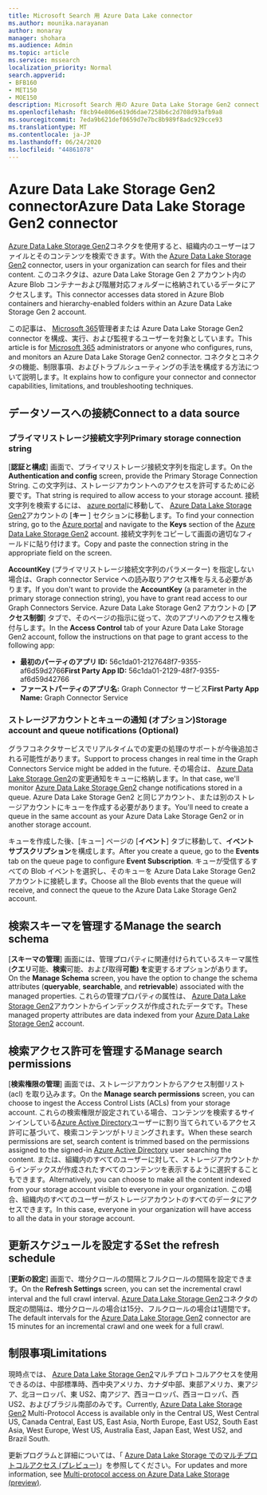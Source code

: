 ```yaml
---
title: Microsoft Search 用 Azure Data Lake connector
ms.author: mounika.narayanan
author: monaray
manager: shohara
ms.audience: Admin
ms.topic: article
ms.service: mssearch
localization_priority: Normal
search.appverid:
- BFB160
- MET150
- MOE150
description: Microsoft Search 用の Azure Data Lake Storage Gen2 connector をセットアップする
ms.openlocfilehash: f8cb94e806e619d6dae7258b6c2d708d93afb9a8
ms.sourcegitcommit: 7eda9b621def0659d7e7bc8b989f8adc929cce93
ms.translationtype: MT
ms.contentlocale: ja-JP
ms.lasthandoff: 06/24/2020
ms.locfileid: "44861078"
---
```

# <a name="azure-data-lake-storage-gen2-connector"></a><span data-ttu-id="f2053-103">Azure Data Lake Storage Gen2 connector</span><span class="sxs-lookup"><span data-stu-id="f2053-103">Azure Data Lake Storage Gen2 connector</span></span>

<span data-ttu-id="f2053-104">[Azure Data Lake Storage Gen2](https://docs.microsoft.com/azure/storage/blobs/data-lake-storage-introduction)コネクタを使用すると、組織内のユーザーはファイルとそのコンテンツを検索できます。</span><span class="sxs-lookup"><span data-stu-id="f2053-104">With the [Azure Data Lake Storage Gen2](https://docs.microsoft.com/azure/storage/blobs/data-lake-storage-introduction) connector, users in your organization can search for files and their content.</span></span> <span data-ttu-id="f2053-105">このコネクタは、azure Data Lake Storage Gen 2 アカウント内の Azure Blob コンテナーおよび階層対応フォルダーに格納されているデータにアクセスします。</span><span class="sxs-lookup"><span data-stu-id="f2053-105">This connector accesses data stored in Azure Blob containers and hierarchy-enabled folders within an Azure Data Lake Storage Gen 2 account.</span></span>

<span data-ttu-id="f2053-106">この記事は、 [Microsoft 365](https://www.microsoft.com/microsoft-365)管理者または Azure Data Lake Storage Gen2 connector を構成、実行、および監視するユーザーを対象としています。</span><span class="sxs-lookup"><span data-stu-id="f2053-106">This article is for [Microsoft 365](https://www.microsoft.com/microsoft-365) administrators or anyone who configures, runs, and monitors an Azure Data Lake Storage Gen2 connector.</span></span> <span data-ttu-id="f2053-107">コネクタとコネクタの機能、制限事項、およびトラブルシューティングの手法を構成する方法について説明します。</span><span class="sxs-lookup"><span data-stu-id="f2053-107">It explains how to configure your connector and connector capabilities, limitations, and troubleshooting techniques.</span></span>

## <a name="connect-to-a-data-source"></a><span data-ttu-id="f2053-108">データソースへの接続</span><span class="sxs-lookup"><span data-stu-id="f2053-108">Connect to a data source</span></span>

### <a name="primary-storage-connection-string"></a><span data-ttu-id="f2053-109">プライマリストレージ接続文字列</span><span class="sxs-lookup"><span data-stu-id="f2053-109">Primary storage connection string</span></span> 
<span data-ttu-id="f2053-110">[**認証と構成**] 画面で、プライマリストレージ接続文字列を指定します。</span><span class="sxs-lookup"><span data-stu-id="f2053-110">On the **Authentication and config** screen, provide the Primary Storage Connection String.</span></span> <span data-ttu-id="f2053-111">この文字列は、ストレージアカウントへのアクセスを許可するために必要です。</span><span class="sxs-lookup"><span data-stu-id="f2053-111">That string is required to allow access to your storage account.</span></span> <span data-ttu-id="f2053-112">接続文字列を検索するには、 [azure portal](https://ms.portal.azure.com/#home)に移動して、 [Azure Data Lake Storage Gen2](https://docs.microsoft.com/azure/storage/blobs/data-lake-storage-introduction)アカウントの [**キー** ] セクションに移動します。</span><span class="sxs-lookup"><span data-stu-id="f2053-112">To find your connection string, go to the [Azure portal](https://ms.portal.azure.com/#home) and navigate to the **Keys** section of the [Azure Data Lake Storage Gen2](https://docs.microsoft.com/azure/storage/blobs/data-lake-storage-introduction) account.</span></span> <span data-ttu-id="f2053-113">接続文字列をコピーして画面の適切なフィールドに貼り付けます。</span><span class="sxs-lookup"><span data-stu-id="f2053-113">Copy and paste the connection string in the appropriate field on the screen.</span></span>

<span data-ttu-id="f2053-114">**AccountKey** (プライマリストレージ接続文字列のパラメーター) を指定しない場合は、Graph connector Service への読み取りアクセス権を与える必要があります。</span><span class="sxs-lookup"><span data-stu-id="f2053-114">If you don't want to provide the **AccountKey** (a parameter in the primary storage connection string), you have to grant read access to our Graph Connectors Service.</span></span> <span data-ttu-id="f2053-115">Azure Data Lake Storage Gen2 アカウントの [**アクセス制御**] タブで、そのページの指示に従って、次のアプリへのアクセス権を付与します。</span><span class="sxs-lookup"><span data-stu-id="f2053-115">In the **Access Control** tab of your Azure Data Lake Storage Gen2 account, follow the instructions on that page to grant access to the following app:</span></span>
* <span data-ttu-id="f2053-116">**最初のパーティのアプリ ID:** 56c1da01-2127648f7-9355-af6d59d2766</span><span class="sxs-lookup"><span data-stu-id="f2053-116">**First Party App ID:** 56c1da01-2129-48f7-9355-af6d59d42766</span></span>
* <span data-ttu-id="f2053-117">**ファーストパーティのアプリ名:** Graph Connector サービス</span><span class="sxs-lookup"><span data-stu-id="f2053-117">**First Party App Name:** Graph Connector Service</span></span>

### <a name="storage-account-and-queue-notifications-optional"></a><span data-ttu-id="f2053-118">ストレージアカウントとキューの通知 (オプション)</span><span class="sxs-lookup"><span data-stu-id="f2053-118">Storage account and queue notifications (Optional)</span></span>
<span data-ttu-id="f2053-119">グラフコネクタサービスでリアルタイムでの変更の処理のサポートが今後追加される可能性があります。</span><span class="sxs-lookup"><span data-stu-id="f2053-119">Support to process changes in real time in the Graph Connectors Service might be added in the future.</span></span> <span data-ttu-id="f2053-120">その場合は、 [Azure Data Lake Storage Gen2](https://docs.microsoft.com/azure/storage/blobs/data-lake-storage-introduction)の変更通知をキューに格納します。</span><span class="sxs-lookup"><span data-stu-id="f2053-120">In that case, we'll monitor [Azure Data Lake Storage Gen2](https://docs.microsoft.com/azure/storage/blobs/data-lake-storage-introduction) change notifications stored in a queue.</span></span> <span data-ttu-id="f2053-121">Azure Data Lake Storage Gen2 と同じアカウント、または別のストレージアカウントにキューを作成する必要があります。</span><span class="sxs-lookup"><span data-stu-id="f2053-121">You'll need to create a queue in the same account as your Azure Data Lake Storage Gen2 or in another storage account.</span></span>

<span data-ttu-id="f2053-122">キューを作成した後、[キュー] ページの [**イベント**] タブに移動して、**イベントサブスクリプション**を構成します。</span><span class="sxs-lookup"><span data-stu-id="f2053-122">After you create a queue, go to the **Events** tab on the queue page to configure **Event Subscription**.</span></span> <span data-ttu-id="f2053-123">キューが受信するすべての Blob イベントを選択し、そのキューを Azure Data Lake Storage Gen2 アカウントに接続します。</span><span class="sxs-lookup"><span data-stu-id="f2053-123">Choose all the Blob events that the queue will receive, and connect the queue to the Azure Data Lake Storage Gen2 account.</span></span>

## <a name="manage-the-search-schema"></a><span data-ttu-id="f2053-124">検索スキーマを管理する</span><span class="sxs-lookup"><span data-stu-id="f2053-124">Manage the search schema</span></span>
<span data-ttu-id="f2053-125">[**スキーマの管理**] 画面には、管理プロパティに関連付けられているスキーマ属性 (**クエリ**可能、**検索**可能、および取得**可能) を**変更するオプションがあります。</span><span class="sxs-lookup"><span data-stu-id="f2053-125">On the **Manage Schema** screen, you have the option to change the schema attributes (**queryable**, **searchable**, and **retrievable**) associated with the managed properties.</span></span> <span data-ttu-id="f2053-126">これらの管理プロパティの属性は、 [Azure Data Lake Storage Gen2](https://docs.microsoft.com/azure/storage/blobs/data-lake-storage-introduction)アカウントからインデックスが作成されたデータです。</span><span class="sxs-lookup"><span data-stu-id="f2053-126">These managed property attributes are data indexed from your [Azure Data Lake Storage Gen2](https://docs.microsoft.com/azure/storage/blobs/data-lake-storage-introduction) account.</span></span>

## <a name="manage-search-permissions"></a><span data-ttu-id="f2053-127">検索アクセス許可を管理する</span><span class="sxs-lookup"><span data-stu-id="f2053-127">Manage search permissions</span></span>
<span data-ttu-id="f2053-128">[**検索権限の管理**] 画面では、ストレージアカウントからアクセス制御リスト (acl) を取り込みます。</span><span class="sxs-lookup"><span data-stu-id="f2053-128">On the **Manage search permissions** screen, you can choose to ingest the Access Control Lists (ACLs) from your storage account.</span></span> <span data-ttu-id="f2053-129">これらの検索権限が設定されている場合、コンテンツを検索するサインインしている[Azure Active Directory](https://docs.microsoft.com/azure/active-directory/)ユーザーに割り当てられているアクセス許可に基づいて、検索コンテンツがトリミングされます。</span><span class="sxs-lookup"><span data-stu-id="f2053-129">When these search permissions are set, search content is trimmed based on the permissions assigned to the signed-in [Azure Active Directory](https://docs.microsoft.com/azure/active-directory/) user searching the content.</span></span> <span data-ttu-id="f2053-130">または、組織内のすべてのユーザーに対して、ストレージアカウントからインデックスが作成されたすべてのコンテンツを表示するように選択することもできます。</span><span class="sxs-lookup"><span data-stu-id="f2053-130">Alternatively, you can choose to make all the content indexed from your storage account visible to everyone in your organization.</span></span> <span data-ttu-id="f2053-131">この場合、組織内のすべてのユーザーがストレージアカウントのすべてのデータにアクセスできます。</span><span class="sxs-lookup"><span data-stu-id="f2053-131">In this case, everyone in your organization will have access to all the data in your storage account.</span></span>
 
## <a name="set-the-refresh-schedule"></a><span data-ttu-id="f2053-132">更新スケジュールを設定する</span><span class="sxs-lookup"><span data-stu-id="f2053-132">Set the refresh schedule</span></span>
<span data-ttu-id="f2053-133">[**更新の設定**] 画面で、増分クロールの間隔とフルクロールの間隔を設定できます。</span><span class="sxs-lookup"><span data-stu-id="f2053-133">On the **Refresh Settings** screen, you can set the incremental crawl interval and the full crawl interval.</span></span> <span data-ttu-id="f2053-134">[Azure Data Lake Storage Gen2](https://docs.microsoft.com/azure/storage/blobs/data-lake-storage-introduction)コネクタの既定の間隔は、増分クロールの場合は15分、フルクロールの場合は1週間です。</span><span class="sxs-lookup"><span data-stu-id="f2053-134">The default intervals for the [Azure Data Lake Storage Gen2](https://docs.microsoft.com/azure/storage/blobs/data-lake-storage-introduction) connector are 15 minutes for an incremental crawl and one week for a full crawl.</span></span>
 
## <a name="limitations"></a><span data-ttu-id="f2053-135">制限事項</span><span class="sxs-lookup"><span data-stu-id="f2053-135">Limitations</span></span>
<span data-ttu-id="f2053-136">現時点では、 [Azure Data Lake Storage Gen2](https://docs.microsoft.com/azure/storage/blobs/data-lake-storage-introduction)マルチプロトコルアクセスを使用できるのは、中部標準時、西中央アメリカ、カナダ中部、東部アメリカ、東アジア、北ヨーロッパ、東 US2、南アジア、西ヨーロッパ、西ヨーロッパ、西 US2、およびブラジル南部のみです。</span><span class="sxs-lookup"><span data-stu-id="f2053-136">Currently, [Azure Data Lake Storage Gen2](https://docs.microsoft.com/azure/storage/blobs/data-lake-storage-introduction) Multi-Protocol Access is available only in the Central US, West Central US, Canada Central, East US, East Asia, North Europe, East US2, South East Asia, West Europe, West US, Australia East, Japan East, West US2, and Brazil South.</span></span>

<span data-ttu-id="f2053-137">更新プログラムと詳細については、「 [Azure Data Lake Storage でのマルチプロトコルアクセス (プレビュー)](https://docs.microsoft.com/azure/storage/blobs/data-lake-storage-multi-protocol-access)」を参照してください。</span><span class="sxs-lookup"><span data-stu-id="f2053-137">For updates and more information, see  [Multi-protocol access on Azure Data Lake Storage (preview)](https://docs.microsoft.com/azure/storage/blobs/data-lake-storage-multi-protocol-access).</span></span>


